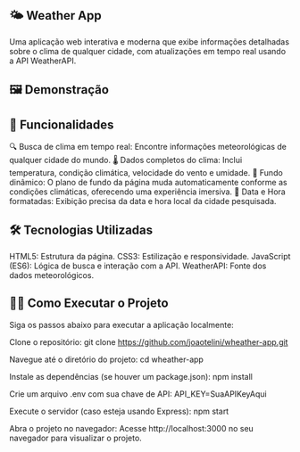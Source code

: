 ## 🌤️ Weather App
Uma aplicação web interativa e moderna que exibe informações detalhadas sobre o clima de qualquer cidade, com atualizações em tempo real usando a API WeatherAPI.

## 🖼️ Demonstração


## 🚀 Funcionalidades
🔍 Busca de clima em tempo real: Encontre informações meteorológicas de qualquer cidade do mundo.
🌡️ Dados completos do clima: Inclui temperatura, condição climática, velocidade do vento e umidade.
🎨 Fundo dinâmico: O plano de fundo da página muda automaticamente conforme as condições climáticas, oferecendo uma experiência imersiva.
📅 Data e Hora formatadas: Exibição precisa da data e hora local da cidade pesquisada.

## 🛠️ Tecnologias Utilizadas
HTML5: Estrutura da página.
CSS3: Estilização e responsividade.
JavaScript (ES6): Lógica de busca e interação com a API.
WeatherAPI: Fonte dos dados meteorológicos.

## 🏃‍♂️ Como Executar o Projeto
Siga os passos abaixo para executar a aplicação localmente:

Clone o repositório:
git clone https://github.com/joaotelini/wheather-app.git

Navegue até o diretório do projeto:
cd wheather-app

Instale as dependências (se houver um package.json):
npm install

Crie um arquivo .env com sua chave de API:
API_KEY=SuaAPIKeyAqui

Execute o servidor (caso esteja usando Express):
npm start

Abra o projeto no navegador: Acesse http://localhost:3000 no seu navegador para visualizar o projeto.